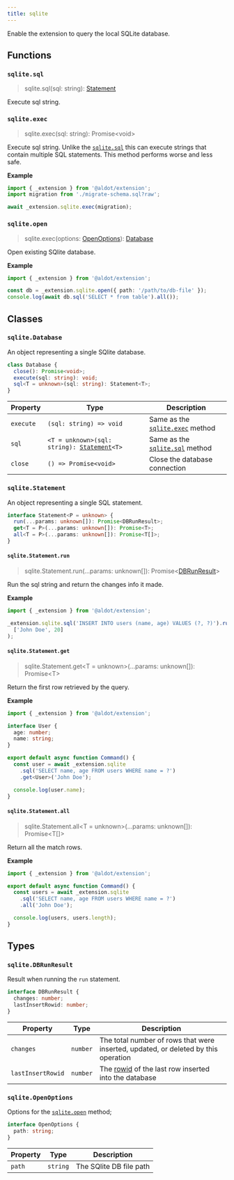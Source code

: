 ```yaml
---
title: sqlite
---
```


Enable the extension to query the local SQLite database.

## Functions

### `sqlite.sql`
> sqlite.sql(sql: string): [Statement](#sqlitestatement)

Execute sql string.

### `sqlite.exec`
> sqlite.exec(sql: string): Promise\<void>

Execute sql string. Unlike the [`sqlite.sql`](#sqlitesql) this can execute strings that contain multiple SQL statements. This method performs worse and less safe.

**Example**
```ts
import { _extension } from '@aldot/extension';
import migration from './migrate-schema.sql?raw';

await _extension.sqlite.exec(migration);
```

### `sqlite.open`
> sqlite.exec(options: [OpenOptions](#sqliteopenoptions)): [Database](#sqlitedatabase)

Open existing SQlite database.

**Example**
```ts
import { _extension } from '@aldot/extension';

const db = _extension.sqlite.open({ path: '/path/to/db-file' });
console.log(await db.sql('SELECT * from table').all());
```

## Classes

### `sqlite.Database`

An object representing a single SQlite database.

```ts
class Database {
  close(): Promise<void>;
  execute(sql: string): void;
  sql<T = unknown>(sql: string): Statement<T>;
}
```

| Property | Type | Description |
| ----------- | ----------- | ----------- |
| `execute` | `(sql: string) => void` | Same as the [`sqlite.exec`](#sqliteexec) method |
| `sql` | <code>\<T = unknown>(sql: string): [Statement](#sqlitestatement)\<T></code> | Same as the [`sqlite.sql`](#sqlitesql) method |
| `close` | `() => Promise<void>` | Close the database connection |


### `sqlite.Statement`

An object representing a single SQL statement.

```ts
interface Statement<P = unknown> {
  run(...params: unknown[]): Promise<DBRunResult>;
  get<T = P>(...params: unknown[]): Promise<T>;
  all<T = P>(...params: unknown[]): Promise<T[]>;
}
```

#### `sqlite.Statement.run`
> sqlite.Statement.run(...params: unknown[]): Promise\<[DBRunResult](#sqlitedbrunresult)>

Run the sql string and return the changes info it made.

**Example**

```ts
import { _extension } from '@aldot/extension';

_extension.sqlite.sql('INSERT INTO users (name, age) VALUES (?, ?)').run(
  ['John Doe', 20]
);
```

#### `sqlite.Statement.get`
> sqlite.Statement.get\<T = unknown>(...params: unknown[]): Promise\<T>

Return the first row retrieved by the query.

**Example**

```ts
import { _extension } from '@aldot/extension';

interface User {
  age: number;
  name: string;
}

export default async function Command() {
  const user = await _extension.sqlite
    .sql('SELECT name, age FROM users WHERE name = ?')
    .get<User>('John Doe');

  console.log(user.name);
}
```

#### `sqlite.Statement.all`
> sqlite.Statement.all\<T = unknown>(...params: unknown[]): Promise\<T[]>

Return all the match rows.

**Example**

```ts
import { _extension } from '@aldot/extension';

export default async function Command() {
  const users = await _extension.sqlite
    .sql('SELECT name, age FROM users WHERE name = ?')
    .all('John Doe');

  console.log(users, users.length);
}
```

## Types

### `sqlite.DBRunResult`

Result when running the `run` statement.

```ts
interface DBRunResult {
  changes: number;
  lastInsertRowid: number;
}
```

| Property | Type | Description |
| ----------- | ----------- | ----------- |
| `changes` | `number` | The total number of rows that were inserted, updated, or deleted by this operation |
| `lastInsertRowid` | `number` | The [rowid](https://www.sqlite.org/lang_createtable.html#rowid) of the last row inserted into the database |

### `sqlite.OpenOptions`

Options for the [`sqlite.open`](#sqliteopen) method;

```ts
interface OpenOptions {
  path: string;
}
```

| Property | Type | Description |
| ----------- | ----------- | ----------- |
| `path` | `string` | The SQlite DB file path |
